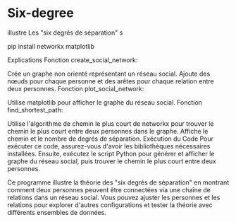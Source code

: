# Six-degree
illustre Les "six degrés de séparation" s

pip install networkx matplotlib

Explications
Fonction create_social_network:

Crée un graphe non orienté représentant un réseau social.
Ajoute des nœuds pour chaque personne et des arêtes pour chaque relation entre deux personnes.
Fonction plot_social_network:

Utilise matplotlib pour afficher le graphe du réseau social.
Fonction find_shortest_path:

Utilise l'algorithme de chemin le plus court de networkx pour trouver le chemin le plus court entre deux personnes dans le graphe.
Affiche le chemin et le nombre de degrés de séparation.
Exécution du Code
Pour exécuter ce code, assurez-vous d'avoir les bibliothèques nécessaires installées. Ensuite, exécutez le script Python pour générer et afficher le graphe du réseau social, puis trouver le chemin le plus court entre deux personnes.

Ce programme illustre la théorie des "six degrés de séparation" en montrant comment deux personnes peuvent être connectées via une chaîne de relations dans un réseau social. Vous pouvez ajuster les personnes et les relations pour explorer d'autres configurations et tester la théorie avec différents ensembles de données.
